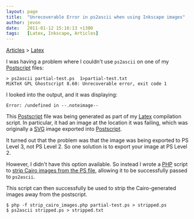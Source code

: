 ```yaml
---
layout: page
title:  "Unrecoverable Error in ps2ascii when using Inkscape images"
author: jevon
date:   2011-01-12 15:16:13 +1300
tags:   [Latex, Inkscape, Articles]
---
```


[Articles](Articles.md) > [Latex](Latex.md)

I was having a problem where I couldn't use `ps2ascii` on one of my [Postscript](postscript.md) files:

```
> ps2ascii partial-test.ps  1>partial-test.txt
MiKTeX GPL Ghostscript 8.60: Unrecoverable error, exit code 1
```

I looked into the output, and it was displaying:

`Error: /undefined in --.noteimage--`

This [Postscript](postscript.md) file was being generated as part of my [Latex](Latex.md) compilation script. In particular, it had an image at the location it was failing, which was originally a [SVG](svg.md) image exported into [Postscript](postscript.md).

It turned out that the problem was that the image was being exported to PS Level 3, not PS Level 2. So one solution is to export your image at PS Level 2.

However, I didn't have this option available. So instead I wrote a [PHP](PHP.md) script to <a href="http://code.google.com/p/iaml/source/browse/trunk/org.openiaml.docs.tools/latex/strip_cairo_images.php?spec=svn2546&r=2546">strip Cairo images from the PS file</a>, allowing it to be successfully passed to `ps2ascii`.

This script can then successfully be used to strip the Cairo-generated images away from the postscript.

```
$ php -f strip_cairo_images.php partial-test.ps > stripped.ps
$ ps2ascii stripped.ps > stripped.txt
```
